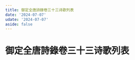 ```yaml
---
title: 御定全唐詩錄卷三十三诗歌列表
date: '2024-07-07'
udate: '2024-07-07'
aside: false
---
```

# 御定全唐詩錄卷三十三诗歌列表

<PoemList :list="poems" :authorMap="authorMap" :chapternum="33" />

<script setup>
const chapter = '卷三十三';
import poems from '/data/qtsl/卷三十三/poems.json'
import authorMap from '/data/qtsl/卷三十三/author.json'
</script>

